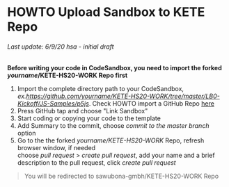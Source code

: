 # HOWTO Upload Sandbox to KETE Repo
###### Last update: 6/9/20 hsa - initial draft

**Before writing your code in CodeSandbox, you need to import the forked *yourname*/KETE-HS20-WORK Repo first**

1. Import the complete directory path to your CodeSandbox, *ex.https://github.com/yourname/KETE-HS20-WORK/tree/master/LB0-Kickoff/JS-Samples/p5js*. Check HOWTO import a GitHub Repo [here](https://codesandbox.io/docs/importing)
2. Press GitHub tap and choose "Link Sandbox"
3. Start coding or copying your code to the template
4. Add Summary to the commit, choose *commit to the master branch* option
5. Go to the the forked *yourname/KETE-HS20-WORK* Repo, refresh browser window, if needed
  </br>choose *pull request* > *create pull request*, add your name and a brief description to the pull request, click *create pull request*

> You will be redirected to sawubona-gmbh/KETE-HS20-WORK Repo
